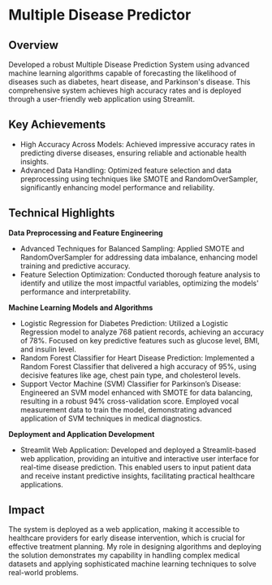 # Multiple Disease Predictor

## Overview
Developed a robust Multiple Disease Prediction System using advanced machine learning algorithms capable of forecasting the likelihood of diseases such as diabetes, heart disease, and Parkinson's disease. This comprehensive system achieves high accuracy rates and is deployed through a user-friendly web application using Streamlit.

## Key Achievements
- High Accuracy Across Models: Achieved impressive accuracy rates in predicting diverse diseases, ensuring reliable and actionable health insights.
- Advanced Data Handling: Optimized feature selection and data preprocessing using techniques like SMOTE and RandomOverSampler, significantly enhancing model performance and reliability.

## Technical Highlights

**Data Preprocessing and Feature Engineering**
- Advanced Techniques for Balanced Sampling: Applied SMOTE and RandomOverSampler for addressing data imbalance, enhancing model training and predictive accuracy.
- Feature Selection Optimization: Conducted thorough feature analysis to identify and utilize the most impactful variables, optimizing the models' performance and interpretability.

**Machine Learning Models and Algorithms**
- Logistic Regression for Diabetes Prediction: Utilized a Logistic Regression model to analyze 768 patient records, achieving an accuracy of 78%. Focused on key predictive features such as glucose level, BMI, and insulin level.
- Random Forest Classifier for Heart Disease Prediction: Implemented a Random Forest Classifier that delivered a high accuracy of 95%, using decisive features like age, chest pain type, and cholesterol levels.
- Support Vector Machine (SVM) Classifier for Parkinson’s Disease: Engineered an SVM model enhanced with SMOTE for data balancing, resulting in a robust 94% cross-validation score. Employed vocal measurement data to train the model, demonstrating advanced application of SVM techniques in medical diagnostics.

**Deployment and Application Development**
- Streamlit Web Application: Developed and deployed a Streamlit-based web application, providing an intuitive and interactive user interface for real-time disease prediction. This enabled users to input patient data and receive instant predictive insights, facilitating practical healthcare applications.

## Impact 
The system is deployed as a web application, making it accessible to healthcare providers for early disease intervention, which is crucial for effective treatment planning. My role in designing algorithms and deploying the solution demonstrates my capability in handling complex medical datasets and applying sophisticated machine learning techniques to solve real-world problems.

